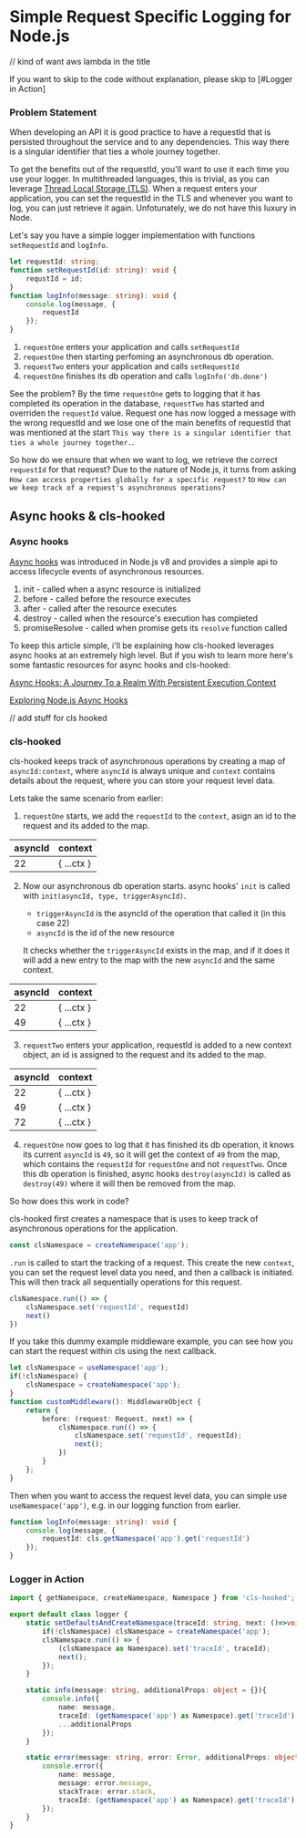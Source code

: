 # Simple Request Specific Logging for Node.js

// kind of want aws lambda in the title

If you want to skip to the code without explanation, please skip to [#Logger in Action]

### Problem Statement
When developing an API it is good practice to have a requestId that is persisted throughout the service and to any dependencies. This way there is a singular identifier that ties a whole journey together.

To get the benefits out of the requestId, you'll want to use it each time you use your logger. In multithreaded languages, this is trivial, as you can leverage [Thread Local Storage (TLS)](https://docs.microsoft.com/en-us/cpp/parallel/thread-local-storage-tls?view=msvc-160#:~:text=Thread%20Local%20Storage%20(TLS)%20is,the%20TLS%20API%20(TlsAlloc)). When a request enters your application, you can set the requestId in the TLS and whenever you want to log, you can just retrieve it again. Unfotunately, we do not have this luxury in Node.

Let's say you have a simple logger implementation with functions `setRequestId` and `logInfo`.

```ts
let requestId: string;
function setRequestId(id: string): void {
    requstId = id;
}
function logInfo(message: string): void {
    console.log(message, {
        requestId
    });
}
```

1) `requestOne` enters your application and calls `setRequestId` 
2) `requestOne` then starting perfoming an asynchronous db operation. 
2) `requestTwo` enters your application and calls `setRequestId`
3) `requestOne` finishes its db operation and calls `logInfo('db.done')`

See the problem? By the time `requestOne` gets to logging that it has completed its operation in the database, `requestTwo` has started and overriden the `requestId` value. Request one has now logged a message with the wrong requestId and we lose one of the main benefits of requestId that was mentioned at the start `This way there is a singular identifier that ties a whole journey together.`.

So how do we ensure that when we want to log, we retrieve the correct `requestId` for that request? Due to the nature of Node.js, it turns from asking `How can access properties globally for a specific request?` to `How can we keep track of a request's asynchronous operations?`

## Async hooks & cls-hooked

### Async hooks 
[Async hooks](https://nodejs.org/api/async_hooks.html) was introduced in Node.js v8 and provides a simple api to access lifecycle events of asynchronous resources.

1) init - called when a async resource is initialized
2) before - called before the resource executes
3) after - called after the resource executes
4) destroy - called when the resource's execution has completed
5) promiseResolve - called when promise gets its `resolve` function called

To keep this article simple, i'll be explaining how cls-hooked leverages async hooks at an extremely high level. But if you wish to learn more here's some fantastic resources for async hooks and cls-hooked: 

[Async Hooks: A Journey To a Realm With Persistent Execution Context](https://www.youtube.com/watch?v=Sakn7GV6EOw&t=1037s&ab_channel=monday.Engineering)

[Exploring Node.js Async Hooks](https://blog.appsignal.com/2020/09/30/exploring-nodejs-async-hooks.html)

// add stuff for cls hooked

### cls-hooked

cls-hooked keeps track of asynchronous operations by creating a map of `asyncId:context`, where `asyncId` is always unique and `context` contains details about the request, where you can store your request level data.

Lets take the same scenario from earlier:

1) `requestOne` starts, we add the `requestId` to the `context`, asign an id to the request and its added to the map.

| asyncId | context |
|---------|---------|
|   22    |{ ...ctx }| 

2) Now our asynchronous db operation starts. async hooks' `init` is called with `init(asyncId, type, triggerAsyncId)`. 
    - `triggerAsyncId` is the asyncId of the operation that called it (in this case 22)
    - `asyncId` is the id of the new resource

    It checks whether the `triggerAsyncId` exists in the map, and if it does it will add a new entry to the map with the new `asyncId` and the same context.

| asyncId | context |
|---------|---------|
|   22    |{ ...ctx }| 
|   49    |{ ...ctx }| 

3) `requestTwo` enters your application, requestId is added to a new context object, an id is assigned to the request and its added to the map.

| asyncId | context |
|---------|---------|
|   22    |{ ...ctx }| 
|   49    |{ ...ctx }| 
|   72    |{ ...ctx }| 

4) `requestOne` now goes to log that it has finished its db operation, it knows its current `asyncId` is `49`, so it will get the context of `49` from the map, which contains the `requestId` for `requestOne` and not `requestTwo`. Once this db operation is finished, async hooks `destroy(asyncId)` is called as `destroy(49)` where it will then be removed from the map.


So how does this work in code?

cls-hooked first creates a namespace that is uses to keep track of asynchronous operations for the application.
```ts
const clsNamespace = createNamespace('app');
```

`.run` is called to start the tracking of a request. This create the new `context`, you can set the request level data you need, and then a callback is initiated. This will then track all sequentially operations for this request.
```ts
clsNamespace.run(() => {
    clsNamespace.set('requestId', requestId)
    next()
})
```

If you take this dummy example middleware example, you can see how you can start the request within cls using the next callback.
```ts
let clsNamespace = useNamespace('app');
if(!clsNamespace) {
    clsNamespace = createNamespace('app');
}
function customMiddleware(): MiddlewareObject {
    return {
        before: (request: Request, next) => {
            clsNamespace.run(() => {
                clsNamespace.set('requestId', requestId);
                next();
            })
        }
    };
}
```

Then when you want to access the request level data, you can simple use `useNamespace('app')`, e.g. in our logging function from earlier.
```ts
function logInfo(message: string): void {
    console.log(message, {
        requestId: cls.getNamespace('app').get('requestId')
    });
}
```


### Logger in Action

```ts
import { getNamespace, createNamespace, Namespace } from 'cls-hooked';

export default class logger {
    static setDefaultsAndCreateNamespace(traceId: string, next: ()=>void ) {
        if(!clsNamespace) clsNamespace = createNamespace('app');
        clsNamespace.run(() => {
            (clsNamespace as Namespace).set('traceId', traceId);
            next();
        });
    }

    static info(message: string, additionalProps: object = {}){
        console.info({
            name: message,
            traceId: (getNamespace('app') as Namespace).get('traceId'),
            ...additionalProps
        });
    }

    static error(message: string, error: Error, additionalProps: object = {}) {
        console.error({
            name: message,
            message: error.message,
            stackTrace: error.stack,
            traceId: (getNamespace('app') as Namespace).get('traceId')
        });
    }
}

```